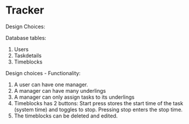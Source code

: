 # Tracker

Design Choices:

Database tables:

1. Users 
2. Taskdetails
3. Timeblocks

Design choices - Functionality:

1. A user can have one manager.
2. A manager can have many underlings
3. A manager can only assign tasks to its underlings
4. Timeblocks has 2 buttons: Start press stores the start time of the task (system time) and toggles to stop. Pressing stop enters the stop time.
5. The timeblocks can be deleted and edited.

